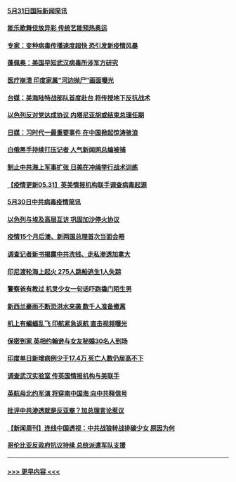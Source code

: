 #### [5月31日国际新闻简讯](../pages/prog202/a103131546.md?t=05312053) 
#### [能乐歌舞伎放异彩 传统艺能预热奥运](../pages/prog202/a103131556.md?t=05312053) 
#### [专家：变种病毒传播速度超快 恐引发新疫情风暴](../pages/prog202/a103131525.md?t=05312053) 
#### [蓬佩奥：美国早知武汉病毒所涉军方研究](../pages/prog202/a103131484.md?t=05312053) 
#### [医疗崩溃 印度家属“河边抛尸”画面曝光](../pages/prog202/a103131482.md?t=05312053) 
#### [台媒：美海陆特战部队首度赴台 将传授地下反抗战术](../pages/prog202/a103131471.md?t=05312053) 
#### [以色列反对党达成协议 内塔尼亚胡或结束总理任期](../pages/prog202/a103131442.md?t=05312053) 
#### [日媒：习时代一最重要事件 在中国掀起惊涛骇浪](../pages/prog202/a103131418.md?t=05312053) 
#### [白俄黑手持续打压记者 人气新闻网总编被捕](../pages/prog202/a103131416.md?t=05312053) 
#### [制止中共海上军事扩张 日美在冲绳举行战术训练](../pages/prog202/a103131386.md?t=05312053) 
#### [【疫情更新05.31】英美情报机构联手调查病毒起源](../pages/prog202/a103114528.md?t=05312053) 
#### [5月30日中共病毒疫情简讯](../pages/prog202/a103131322.md?t=05312053) 
#### [以色列与埃及高层互访 巩固加沙停火协议](../pages/prog202/a103131317.md?t=05312053) 
#### [疫情15个月后澳、新两国总理首次当面会晤](../pages/prog202/a103131173.md?t=05312053) 
#### [调查记者新书揭露中共洗钱、走私渗透加拿大](../pages/prog202/a103131110.md?t=05312053) 
#### [印尼渡轮海上起火 275人跳船逃生1人失踪](../pages/prog202/a103131100.md?t=05312053) 
#### [警察爸有教过 机灵少女一句话吓跑撬门陌生男](../pages/prog202/a103131101.md?t=05312053) 
#### [新西兰豪雨不断恐洪水来袭 数千人准备撤离](../pages/prog202/a103131088.md?t=05312053) 
#### [机上有蝙蝠乱飞 印航紧急返航 直击视频曝光](../pages/prog202/a103131057.md?t=05312053) 
#### [保密到家 英相约翰逊与女友秘婚30名人到场](../pages/prog202/a103130984.md?t=05312053) 
#### [印度单日新增病例少于17.4万 死亡人数仍居高不下](../pages/prog202/a103130968.md?t=05312053) 
#### [调查武汉实验室 传英国情报机构与美联手](../pages/prog202/a103130502.md?t=05312053) 
#### [英航母北约军演 将穿南中国海 向中共释信号](../pages/prog202/a103130195.md?t=05312053) 
#### [批评中共渗透就是反亚裔？加总理言论惹议](../pages/prog202/a103130797.md?t=05312053) 
#### [【新闻周刊】连线中国透视：中共战狼转战排碳少女 原因为何](../pages/prog202/a103130787.md?t=05312053) 
#### [哥伦比亚反政府抗议持续 总统派遣军队支援](../pages/prog202/a103130760.md?t=05312053) 

----
#### [ >>> 更早内容 <<< ](../indexes/prog202-earlier.md)
